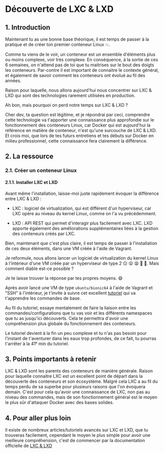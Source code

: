 # Découverte de LXC & LXD

## 1. Introduction
Maintenant tu as une bonne base théorique, il est temps de passer à la pratique et de créer ton premier conteneur Linux 💥.

Comme tu viens de le voir, un conteneur est un ensemble d'éléments plus ou moins complexe, voir très complexe. 
En conséquence, à la sortie de ces 6 semaines, on n'attend pas de toi que tu maitrises sur le bout des doigts les conteneurs.
Par-contre il est important de connaitre le contexte général, et également de savoir comment les conteneurs ont évolué au fil des années.

Raison pour laquelle, nous allons aujourd'hui nous concentrer sur LXC & LXD qui sont des technologies rarement utilisées en production.

Ah bon, mais pourquoi on perd notre temps sur LXC & LXD ?

Cher dev, ta question est légitime, et je répondrai par ceci,
comprendre cette technologie va t'apporter une connaissance plus approfondie 
sur le fonctionnement des conteneurs Linux, car Docker qui est aujourd'hui la référence en matière de conteneur, n'est qu'une surcouche de LXC & LXD.
Et crois moi, que lors de tes futurs entretiens et tes débuts sur Docker en milieu professionnel, cette connaissance fera clairement la différence.


## 2. La ressource
### 2.1. Créer un conteneur Linux 
#### 2.1.1. Installer LXC et LXD

Avant même l'installation, laisse-moi juste rapidement évoquer la différence entre LXC & LXD :

- LXC : logiciel de virtualization, qui est différent d'un hyperviseur, car LXC opère au niveau du kernel Linux, comme on l'a vu précédemment.


- LXD : API REST qui permet d'interagir plus facilement avec LXC. LXD apporte également des améliorations supplémentaires liées à la gestion des conteneurs créés par LXC.


Bien, maintenant que c'est plus claire, il est temps de passer à l'installation de ces deux éléments, dans une VM créée à l'aide de Vagrant.

Je reformule, nous allons lancer un logiciel de virtualization du kernel Linux à l'intérieur d'une VM créée par un hyperviseur de type 2 😑 😲 😫 😤 🤯. 
Mais comment diable est-ce possible ?

Je te laisse trouver la réponse par tes propres moyens. 😄

Après avoir lancé une VM de type `ubuntu/bionic64` à l'aide de Vagrant et "SSH" à l'intérieur, je t'invite à suivre cet excellent [tutoriel](https://www.youtube.com/watch?v=CWmkSj_B-wo) qui va t'apprendre les commandes de base.

Au fil du tutoriel, essaye mentalement de faire la liaison 
entre les commandes/configurations que tu vas voir et les différents 
namespaces que tu as jusqu'ici découverts. 
Cela te permettra d'avoir une compréhension plus globale du fonctionnement des conteneurs.

Le tutoriel devient à la fin un peu complexe et tu n'as pas besoin pour l'instant 
de t'aventurer dans les eaux trop profondes, de ce fait, tu pourras t'arrêter à la 41ᵉ min du tutoriel.


## 3. Points importants à retenir
LXC & LXD sont les parents des conteneurs de manière générale.
Raison pour laquelle connaitre LXC est un excellent point de départ dans la découverte des conteneurs et son écosystème.
Malgré cela LXC a au fil du temps perdu de sa superbe pour plusieurs raisons que l'on évoquera demain. 
C'est pour cela qu'avoir une connaissance de LXC, non pas au niveau des commandes, 
mais de son fonctionnement général est le moyen le plus sûr d'attaquer Docker avec des bases solides. 


## 4. Pour aller plus loin
Il existe de nombreux articles/tutoriels avancés sur LXC et LXD, que tu trouveras facilement, 
cependant le moyen le plus simple pour avoir une meilleure compréhension, c'est de commencer par la documentation officielle de [LXC & LXD](https://linuxcontainers.org/)
